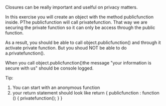 Closures can be really important and uselful on privacy matters.

In this exercise you will create an object with the method publicfunction inside. PThe publicfunction will call privatefunction. That way we are securing the private function so it can only be access through the public function.

As a result, you should be able to call object.publicfunction() and through it activate private function. But you shoud NOT be able to do a.privatefunction().

When you call object.publicfunction()the message "your information is secure with us" should be console logged.





Tip: 
1. You can start with an anonymous function
2. your return statement should look like 
return {
        publicfunction : function () {
            privatefunction();
        }
    }